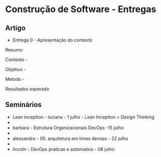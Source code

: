 # Construção de Software - Entregas

## Artigo
- Entrega 0 - Apresentação do contexto


Resumo:


Contexto - 

Objetivo - 

Metodo -

Resultados esperado


## Seminários

- Lean inception - luciana - 1 julho - Lean Inception + Design Thinking
- 
- barbara - Estrutura Organizacionais DevOps -15 julho
- 
- alessandro - 05. arquitetura em times devops - 22 julho
- 
- lincoln - DevOps praticas e automatios - 08 julho

